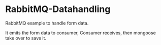 # RabbitMQ-Datahandling

RabbitMQ example to handle form data.

It emits the form data to consumer, Consumer receives, then mongoose take over to save it.
